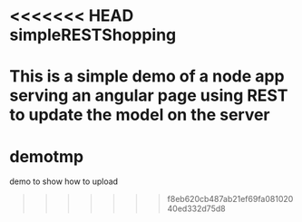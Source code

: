 <<<<<<< HEAD
simpleRESTShopping
==================

This is a simple demo of a node app serving an angular page using REST to update the model on the server
=======
demotmp
=======

demo to show how to upload
>>>>>>> f8eb620cb487ab21ef69fa08102040ed332d75d8
